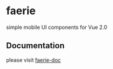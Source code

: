 # faerie
  simple mobile UI components for Vue 2.0
  
## Documentation
please visit [faerie-doc](https://kilohaty.com/faerie/start/index.html)
